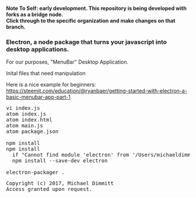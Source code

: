 #### Note To Self: early development. This repository is being developed with forks as a bridge node. <br>Click through to the specific organization and make changes on that branch.
### Electron, a node package that turns your javascript into desktop applications.
For our purposes, "MenuBar" Desktop Application.

Inital files that need manipulation

Here is a nice example for beginners: https://steemit.com/education/@ryanbaer/getting-started-with-electron-a-basic-menubar-app-part-1
<pre>
vi index.js
atom index.js
atom index.html
atom main.js
atom package.json

npm install
npm install
  if "Cannot find module 'electron' from '/Users/michaeldimmitt/js_menubar_attempt'"
  npm install --save-dev electron

electron-packager .
<pre>
Copyright (c) 2017, Michael Dimmitt
Access granted upon request. 
